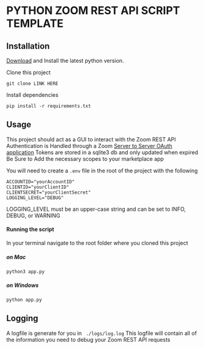 # PYTHON ZOOM REST API SCRIPT TEMPLATE

## Installation
[Download](https://www.python.org/downloads/) and Install the latest python version.


Clone this project
```
git clone LINK HERE
```
Install dependencies
```
pip install -r requirements.txt
```

## Usage
This project should act as a GUI to interact with the Zoom REST API
Authentication is Handled through a Zoom [Server to Server OAuth application](https://marketplace.zoom.us/docs/guides/build/server-to-server-oauth-app/)
Tokens are stored in a sqlite3 db and only updated when expired
Be Sure to Add the necessary scopes to your marketplace app

You will need to create a ```.env``` file  in the root of the project with the following
```
ACCOUNTID="yourAccountID"
CLIENTID="yourClientID"
CLIENTSECRET="yourClientSecret"
LOGGING_LEVEL="DEBUG"
```
LOGGING_LEVEL must be an  upper-case string and can be set to INFO, DEBUG, or WARNING
#### Running the script
In your terminal navigate to the root folder where you cloned this project
##### on Mac
```
python3 app.py
```
##### on Windows
```
python app.py
```
## Logging
A logfile is generate for you in ``` ./logs/log.log```
This logfile will contain all of the information you need to debug your Zoom REST API requests